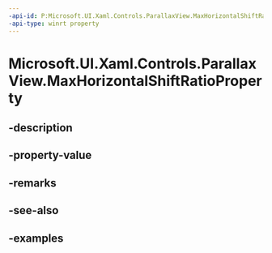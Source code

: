 ```yaml
---
-api-id: P:Microsoft.UI.Xaml.Controls.ParallaxView.MaxHorizontalShiftRatioProperty
-api-type: winrt property
---
```


<!-- Property syntax.
public DependencyProperty MaxHorizontalShiftRatioProperty { get; }
-->

# Microsoft.UI.Xaml.Controls.ParallaxView.MaxHorizontalShiftRatioProperty

## -description

## -property-value

## -remarks

## -see-also

## -examples

